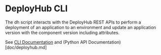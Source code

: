 # DeployHub CLI
The dh script interacts with the DeployHub REST APIs to perform a deployment of an application to an environment and update an application version with the component version including attributes.

See [CLI Documentation](doc/dh.md) and (Python API Documentation)[doc/deployhub.md]

